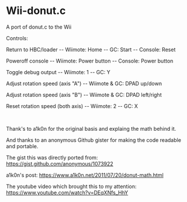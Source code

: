 # Wii-donut.c
A port of donut.c to the Wii

Controls:

Return to HBC/loader -- Wiimote: Home -- GC: Start -- Console: Reset

Poweroff console -- Wiimote: Power button -- Console: Power button

Toggle debug output -- Wiimote: 1 -- GC: Y

Adjust rotation speed (axis "A") -- Wiimote & GC: DPAD up/down
 
Adjust rotation speed (axis "B") -- Wiimote & GC: DPAD left/right

Reset rotation speed (both axis) -- Wiimote: 2 -- GC: X

&nbsp;

Thank's to a1k0n for the original basis and explaing the math behind it.

And thanks to an anonymous Github gister for making the code readable and portable.

The gist this was directly ported from: https://gist.github.com/anonymous/1073922

a1k0n's post: https://www.a1k0n.net/2011/07/20/donut-math.html

The youtube video which brought this to my attention: https://www.youtube.com/watch?v=DEqXNfs_HhY
